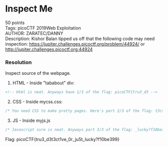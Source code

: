 # Inspect Me   

50 points  
Tags: picoCTF 2019Web Exploitation  
AUTHOR: ZARATEC/DANNY  
Description: Kishor Balan tipped us off that the following code may need inspection: https://jupiter.challenges.picoctf.org/problem/44924/ or http://jupiter.challenges.picoctf.org:44924

### Resolution 
Inspect source of the webpage.
1. HTML - Inside "tababout" div:
```html
<!-- Html is neat. Anyways have 1/3 of the flag: picoCTF{tru3_d3 -->
```
2. CSS - Inside mycss.css:
```css
/* You need CSS to make pretty pages. Here's part 2/3 of the flag: t3ct1ve_0r_ju5t */
```
3. JS - Inside myjs.js
```js
/* Javascript sure is neat. Anyways part 3/3 of the flag: _lucky?f10be399} */
```
Flag: picoCTF{tru3_d3t3ct1ve_0r_ju5t_lucky?f10be399}